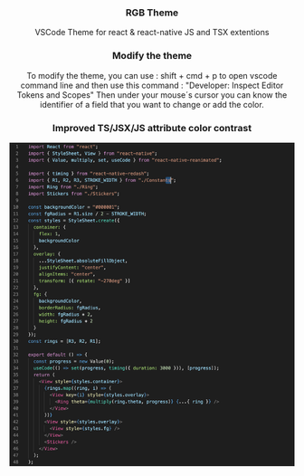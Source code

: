 <div align="center">

### RGB Theme
VSCode Theme for react & react-native JS and TSX extentions

### Modify the theme
To modify the theme, you can use : shift + cmd + p to open vscode command line and then use this command :
"Developer: Inspect Editor Tokens and Scopes"
Then under your mouse´s cursor you can know the identifier of a field that you want to change or add the color.

### Improved TS/JSX/JS attribute color contrast
![Theme preview](https://raw.githubusercontent.com/grean/vscode-rgb-theme/master/img/themePreview.png)

</div>


